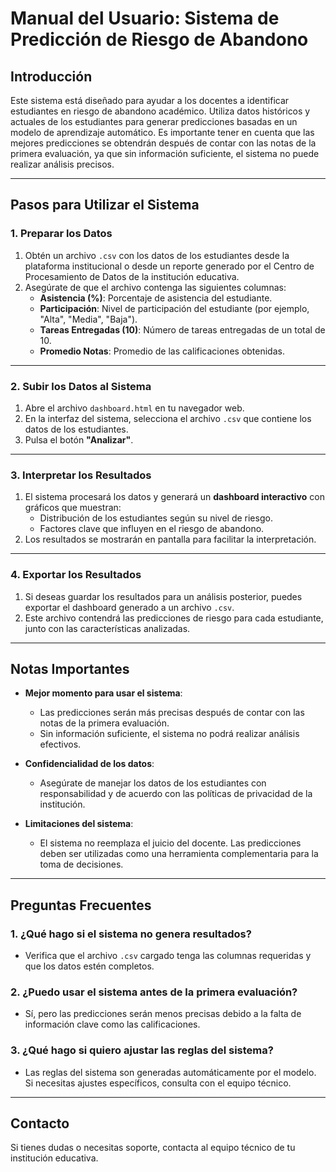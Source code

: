# Manual del Usuario: Sistema de Predicción de Riesgo de Abandono

## **Introducción**
Este sistema está diseñado para ayudar a los docentes a identificar estudiantes en riesgo de abandono académico. Utiliza datos históricos y actuales de los estudiantes para generar predicciones basadas en un modelo de aprendizaje automático. Es importante tener en cuenta que las mejores predicciones se obtendrán después de contar con las notas de la primera evaluación, ya que sin información suficiente, el sistema no puede realizar análisis precisos.

---

## **Pasos para Utilizar el Sistema**

### **1. Preparar los Datos**
1. Obtén un archivo `.csv` con los datos de los estudiantes desde la plataforma institucional o desde un reporte generado por el Centro de Procesamiento de Datos de la institución educativa.
2. Asegúrate de que el archivo contenga las siguientes columnas:
   - **Asistencia (%)**: Porcentaje de asistencia del estudiante.
   - **Participación**: Nivel de participación del estudiante (por ejemplo, "Alta", "Media", "Baja").
   - **Tareas Entregadas (10)**: Número de tareas entregadas de un total de 10.
   - **Promedio Notas**: Promedio de las calificaciones obtenidas.

---

### **2. Subir los Datos al Sistema**
1. Abre el archivo `dashboard.html` en tu navegador web.
2. En la interfaz del sistema, selecciona el archivo `.csv` que contiene los datos de los estudiantes.
3. Pulsa el botón **"Analizar"**.

---

### **3. Interpretar los Resultados**
1. El sistema procesará los datos y generará un **dashboard interactivo** con gráficos que muestran:
   - Distribución de los estudiantes según su nivel de riesgo.
   - Factores clave que influyen en el riesgo de abandono.
2. Los resultados se mostrarán en pantalla para facilitar la interpretación.

---

### **4. Exportar los Resultados**
1. Si deseas guardar los resultados para un análisis posterior, puedes exportar el dashboard generado a un archivo `.csv`.
2. Este archivo contendrá las predicciones de riesgo para cada estudiante, junto con las características analizadas.

---

## **Notas Importantes**
- **Mejor momento para usar el sistema**:
  - Las predicciones serán más precisas después de contar con las notas de la primera evaluación.
  - Sin información suficiente, el sistema no podrá realizar análisis efectivos.

- **Confidencialidad de los datos**:
  - Asegúrate de manejar los datos de los estudiantes con responsabilidad y de acuerdo con las políticas de privacidad de la institución.

- **Limitaciones del sistema**:
  - El sistema no reemplaza el juicio del docente. Las predicciones deben ser utilizadas como una herramienta complementaria para la toma de decisiones.

---

## **Preguntas Frecuentes**

### **1. ¿Qué hago si el sistema no genera resultados?**
- Verifica que el archivo `.csv` cargado tenga las columnas requeridas y que los datos estén completos.

### **2. ¿Puedo usar el sistema antes de la primera evaluación?**
- Sí, pero las predicciones serán menos precisas debido a la falta de información clave como las calificaciones.

### **3. ¿Qué hago si quiero ajustar las reglas del sistema?**
- Las reglas del sistema son generadas automáticamente por el modelo. Si necesitas ajustes específicos, consulta con el equipo técnico.

---

## **Contacto**
Si tienes dudas o necesitas soporte, contacta al equipo técnico de tu institución educativa.
